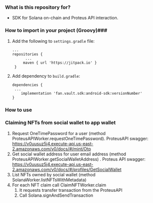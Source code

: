 ### What is this repository for? ###

* SDK for Solana on-chain and Proteus API interaction.

### How to import in your project (Groovy)###

1. Add the following to `settings.gradle` file:
   ``` 
   ...
   repositories {
         ...
        maven { url 'https://jitpack.io' }
    }
   
2. Add dependency to `build.gradle`:
   ```
   dependencies {
    ...
       implementation 'fan.vault.sdk:android-sdk:versionNumber'
   }

### How to use ###

### Claiming NFTs from social wallet to app wallet

1. Request OneTimePassword for a user (method ProteusAPIWorker.requestOneTimePassword). ProteusAPI
   swagger: https://v0uusuz5j4.execute-api.us-east-2.amazonaws.com/v0/docs/#/mint/Otp
2. Get social wallet address for user email address (method ProteusAPIWorker.getSocialWalletAddress)
   . Proteus API
   swagger: https://v0uusuz5j4.execute-api.us-east-2.amazonaws.com/v0/docs/#/profiles/GetSocialWallet
3. List NFTs owned by social wallet (method SolanaWorker.listNFTsWithMetadata)
4. For each NFT claim call ClaimNFTWorker.claim
    1. It requests transfer transaction from the ProteusAPI
    2. Call Solana.signAndSendTransaction